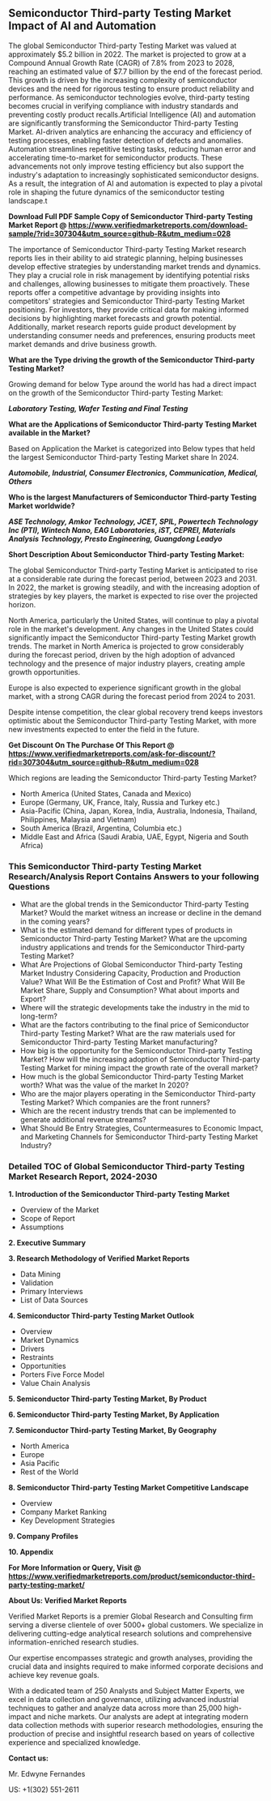 <h2>Semiconductor Third-party Testing Market Impact of AI and Automation</h2>The global Semiconductor Third-party Testing Market was valued at approximately $5.2 billion in 2022. The market is projected to grow at a Compound Annual Growth Rate (CAGR) of 7.8% from 2023 to 2028, reaching an estimated value of $7.7 billion by the end of the forecast period. This growth is driven by the increasing complexity of semiconductor devices and the need for rigorous testing to ensure product reliability and performance. As semiconductor technologies evolve, third-party testing becomes crucial in verifying compliance with industry standards and preventing costly product recalls.Artificial Intelligence (AI) and automation are significantly transforming the Semiconductor Third-party Testing Market. AI-driven analytics are enhancing the accuracy and efficiency of testing processes, enabling faster detection of defects and anomalies. Automation streamlines repetitive testing tasks, reducing human error and accelerating time-to-market for semiconductor products. These advancements not only improve testing efficiency but also support the industry's adaptation to increasingly sophisticated semiconductor designs. As a result, the integration of AI and automation is expected to play a pivotal role in shaping the future dynamics of the semiconductor testing landscape.t</p><p id="" class=""><strong>Download Full PDF Sample Copy of Semiconductor Third-party Testing Market Report @ <a href="https://www.verifiedmarketreports.com/download-sample/?rid=307304&utm_source=github-R&utm_medium=028" target="_blank">https://www.verifiedmarketreports.com/download-sample/?rid=307304&utm_source=github-R&utm_medium=028</a></strong></p><p>The importance of&nbsp;Semiconductor Third-party Testing Market research reports lies in their ability to aid strategic planning, helping businesses develop effective strategies by understanding market trends and dynamics. They play a crucial role in risk management by identifying potential risks and challenges, allowing businesses to mitigate them proactively. These reports offer a competitive advantage by providing insights into competitors' strategies and Semiconductor Third-party Testing Market positioning. For investors, they provide critical data for making informed decisions by highlighting market forecasts and growth potential. Additionally, market research reports guide product development by understanding consumer needs and preferences, ensuring products meet market demands and drive business growth.</p><p><strong>What are the&nbsp;Type driving the growth of the Semiconductor Third-party Testing Market?</strong></p><p id="" class="">Growing demand for below Type around the world has had a direct impact on the growth of the Semiconductor Third-party Testing Market:</p><em><strong>Laboratory Testing, Wafer Testing and Final Testing</strong></em></p><strong>What are the&nbsp;Applications&nbsp;of Semiconductor Third-party Testing Market available in the Market?</strong></p><p id="" class="">Based on Application the Market is categorized into Below types that held the largest Semiconductor Third-party Testing Market share In 2024.</p><em><strong>Automobile, Industrial, Consumer Electronics, Communication, Medical, Others</strong></em></p><strong>Who is the largest Manufacturers of Semiconductor Third-party Testing Market worldwide?</strong></p><p><em><strong>ASE Technology, Amkor Technology, JCET, SPIL, Powertech Technology Inc (PTI), Wintech Nano, EAG Laboratories, iST, CEPREI, Materials Analysis Technology, Presto Engineering, Guangdong Leadyo</strong></em></p><p id="" class=""><strong>Short Description About Semiconductor Third-party Testing Market:</strong></p><p>The global Semiconductor Third-party Testing Market is anticipated to rise at a considerable rate during the forecast period, between 2023 and 2031. In 2022, the market is growing steadily, and with the increasing adoption of strategies by key players, the market is expected to rise over the projected horizon.</p><p>North America, particularly the United States, will continue to play a pivotal role in the market's development. Any changes in the United States could significantly impact the Semiconductor Third-party Testing Market growth trends. The market in North America is projected to grow considerably during the forecast period, driven by the high adoption of advanced technology and the presence of major industry players, creating ample growth opportunities.</p><p>Europe is also expected to experience significant growth in the global market, with a strong CAGR during the forecast period from 2024 to 2031.</p><p>Despite intense competition, the clear global recovery trend keeps investors optimistic about the Semiconductor Third-party Testing Market, with more new investments expected to enter the field in the future.</p><p id="" class=""><strong>Get Discount On The Purchase Of This Report @ <a href="https://www.verifiedmarketreports.com/ask-for-discount/?rid=307304&utm_source=github-R&utm_medium=028" target="_blank">https://www.verifiedmarketreports.com/ask-for-discount/?rid=307304&utm_source=github-R&utm_medium=028</a></strong></p>Which regions are leading the Semiconductor Third-party Testing Market?</p><ul><li>North America (United States, Canada and Mexico)</li><li>Europe (Germany, UK, France, Italy, Russia and Turkey etc.)</li><li>Asia-Pacific (China, Japan, Korea, India, Australia, Indonesia, Thailand, Philippines, Malaysia and Vietnam)</li><li>South America (Brazil, Argentina, Columbia etc.)</li><li>Middle East and Africa (Saudi Arabia, UAE, Egypt, Nigeria and South Africa)</li></ul><h3 id="" class="">This Semiconductor Third-party Testing Market Research/Analysis Report Contains Answers to your following Questions</h3><ul><li>What are the global trends in the Semiconductor Third-party Testing Market? Would the market witness an increase or decline in the demand in the coming years?</li><li>What is the estimated demand for different types of products in Semiconductor Third-party Testing Market? What are the upcoming industry applications and trends for the Semiconductor Third-party Testing Market?</li><li>What Are Projections of Global Semiconductor Third-party Testing Market Industry Considering Capacity, Production and Production Value? What Will Be the Estimation of Cost and Profit? What Will Be Market Share, Supply and Consumption? What about imports and Export?</li><li>Where will the strategic developments take the industry in the mid to long-term?</li><li>What are the factors contributing to the final price of Semiconductor Third-party Testing Market? What are the raw materials used for Semiconductor Third-party Testing Market manufacturing?</li><li>How big is the opportunity for the Semiconductor Third-party Testing Market? How will the increasing adoption of Semiconductor Third-party Testing Market for mining impact the growth rate of the overall market?</li><li>How much is the global Semiconductor Third-party Testing Market worth? What was the value of the market In 2020?</li><li>Who are the major players operating in the Semiconductor Third-party Testing Market? Which companies are the front runners?</li><li>Which are the recent industry trends that can be implemented to generate additional revenue streams?</li><li>What Should Be Entry Strategies, Countermeasures to Economic Impact, and Marketing Channels for Semiconductor Third-party Testing Market Industry?</li></ul><h3 id="" class="">Detailed TOC of Global Semiconductor Third-party Testing Market Research Report, 2024-2030</h3><p id="" class=""><strong>1. Introduction of the Semiconductor Third-party Testing Market</strong></p><ul><li>Overview of the Market</li><li>Scope of Report</li><li>Assumptions</li></ul><p id="" class=""><strong>2. Executive Summary</strong></p><p id="" class=""><strong>3. Research Methodology of Verified Market Reports</strong></p><ul><li>Data Mining</li><li>Validation</li><li>Primary Interviews</li><li>List of Data Sources</li></ul><p id="" class=""><strong>4. Semiconductor Third-party Testing Market Outlook</strong></p><ul><li>Overview</li><li>Market Dynamics</li><li>Drivers</li><li>Restraints</li><li>Opportunities</li><li>Porters Five Force Model</li><li>Value Chain Analysis</li></ul><p id="" class=""><strong>5. Semiconductor Third-party Testing Market, By Product</strong></p><p id="" class=""><strong>6. Semiconductor Third-party Testing Market, By Application</strong></p><p id="" class=""><strong>7. Semiconductor Third-party Testing Market, By Geography</strong></p><ul><li>North America</li><li>Europe</li><li>Asia Pacific</li><li>Rest of the World</li></ul><p id="" class=""><strong>8. Semiconductor Third-party Testing Market Competitive Landscape</strong></p><ul><li>Overview</li><li>Company Market Ranking</li><li>Key Development Strategies</li></ul><p id="" class=""><strong>9. Company Profiles</strong></p><p id="" class=""><strong>10. Appendix</strong></p><p id="" class=""><strong>For More Information or Query, Visit @ <a href="https://www.verifiedmarketreports.com/product/semiconductor-third-party-testing-market/" target="_blank">https://www.verifiedmarketreports.com/product/semiconductor-third-party-testing-market/</a></strong></p><p id="" class=""><strong>About Us: Verified Market Reports</strong></p><p id="" class="">Verified Market Reports is a premier Global Research and Consulting firm serving a diverse clientele of over 5000+ global customers. We specialize in delivering cutting-edge analytical research solutions and comprehensive information-enriched research studies.</p><p id="" class="">Our expertise encompasses strategic and growth analyses, providing the crucial data and insights required to make informed corporate decisions and achieve key revenue goals.</p><p id="" class="">With a dedicated team of 250 Analysts and Subject Matter Experts, we excel in data collection and governance, utilizing advanced industrial techniques to gather and analyze data across more than 25,000 high-impact and niche markets. Our analysts are adept at integrating modern data collection methods with superior research methodologies, ensuring the production of precise and insightful research based on years of collective experience and specialized knowledge.</p><p id="" class=""><strong>Contact us:</strong></p><p id="" class="">Mr. Edwyne Fernandes</p><p id="" class="">US: +1(302) 551-2611</p>